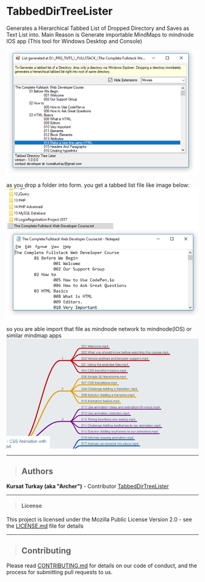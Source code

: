 # TabbedDirTreeLister
Generates a Hierarchical Tabbed List of Dropped Directory and Saves as Text List into. Main Reason is Generate importable MindMaps to mindnode IOS app (This tool for Windows Desktop and Console)

![Preview1](./img1.PNG)


as you drop a folder into form. you get a tabbed list file like image below:
![Preview2](./img2.PNG)

so you are able import that file as mindnode network to mindnode(IOS) or similar mindmap apps
![Preview3](./img3.PNG)

---
>## Authors
>
  **Kursat Turkay (aka "Archer")** - Contributor [TabbedDirTreeLister](https://github.com/kursatturkay/TabbedDirTreeLister)

---

>#### License

This project is licensed under the Mozilla Public License Version 2.0 - see the [LICENSE.md](./LICENSE.md) file for details

---
>
>## Contributing
>

Please read [CONTRIBUTING.md](https://github.com/kursatturkay/TabbedDirTreeLister/blob/master/CONTRIBUTING.md) for details on our code of conduct, and the process for submitting pull requests to us.
